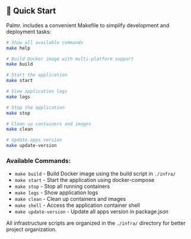 ## 🚀 Quick Start

Palmr. includes a convenient Makefile to simplify development and deployment tasks:

```bash
# Show all available commands
make help

# Build Docker image with multi-platform support
make build

# Start the application
make start

# View application logs
make logs

# Stop the application
make stop

# Clean up containers and images
make clean

# Update apps version
make update-version
```

### Available Commands:
- `make build` - Build Docker image using the build script in `./infra/`
- `make start` - Start the application using docker-compose
- `make stop` - Stop all running containers
- `make logs` - Show application logs
- `make clean` - Clean up containers and images
- `make shell` - Access the application container shell
- `make update-version` - Update all apps version in package.json

All infrastructure scripts are organized in the `./infra/` directory for better project organization.
